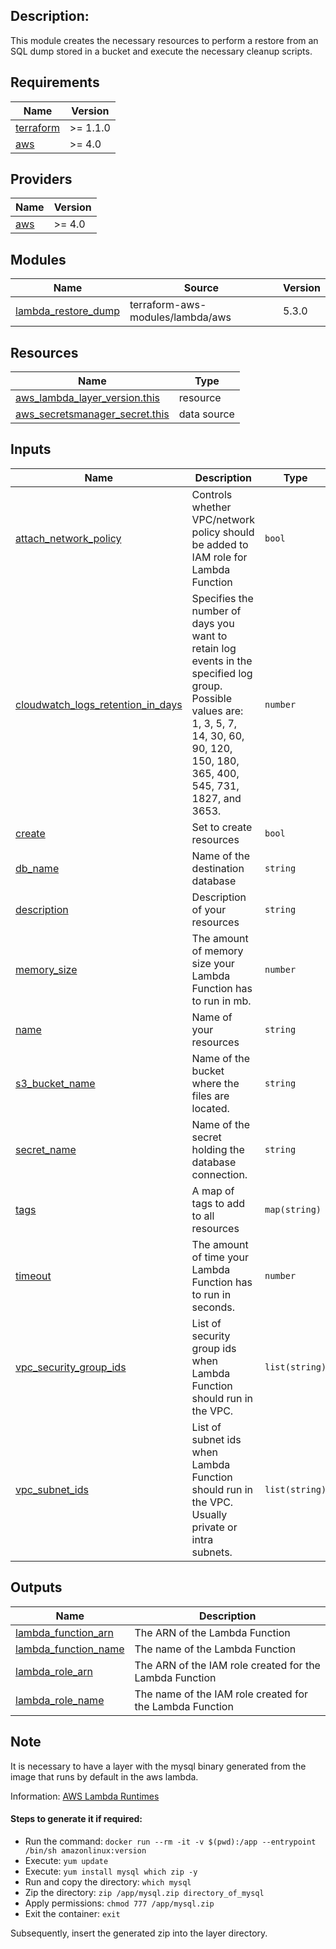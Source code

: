 ## Description:

This module creates the necessary resources to perform a restore from an SQL dump stored in a bucket and execute the necessary cleanup scripts.

## Requirements

| Name | Version |
|------|---------|
| <a name="requirement_terraform"></a> [terraform](#requirement\_terraform) | >= 1.1.0 |
| <a name="requirement_aws"></a> [aws](#requirement\_aws) | >= 4.0 |

## Providers

| Name | Version |
|------|---------|
| <a name="provider_aws"></a> [aws](#provider\_aws) | >= 4.0 |

## Modules

| Name | Source | Version |
|------|--------|---------|
| <a name="module_lambda_restore_dump"></a> [lambda\_restore\_dump](#module\_lambda\_restore\_dump) | terraform-aws-modules/lambda/aws | 5.3.0 |

## Resources

| Name | Type |
|------|------|
| [aws_lambda_layer_version.this](https://registry.terraform.io/providers/hashicorp/aws/latest/docs/resources/lambda_layer_version) | resource |
| [aws_secretsmanager_secret.this](https://registry.terraform.io/providers/hashicorp/aws/latest/docs/data-sources/secretsmanager_secret) | data source |

## Inputs

| Name | Description | Type | Default | Required |
|------|-------------|------|---------|:--------:|
| <a name="input_attach_network_policy"></a> [attach\_network\_policy](#input\_attach\_network\_policy) | Controls whether VPC/network policy should be added to IAM role for Lambda Function | `bool` | `false` | no |
| <a name="input_cloudwatch_logs_retention_in_days"></a> [cloudwatch\_logs\_retention\_in\_days](#input\_cloudwatch\_logs\_retention\_in\_days) | Specifies the number of days you want to retain log events in the specified log group. Possible values are: 1, 3, 5, 7, 14, 30, 60, 90, 120, 150, 180, 365, 400, 545, 731, 1827, and 3653. | `number` | `14` | no |
| <a name="input_create"></a> [create](#input\_create) | Set to create resources | `bool` | `true` | no |
| <a name="input_db_name"></a> [db\_name](#input\_db\_name) | Name of the destination database | `string` | `""` | no |
| <a name="input_description"></a> [description](#input\_description) | Description of your resources | `string` | `""` | no |
| <a name="input_memory_size"></a> [memory\_size](#input\_memory\_size) | The amount of memory size your Lambda Function has to run in mb. | `number` | `256` | no |
| <a name="input_name"></a> [name](#input\_name) | Name of your resources | `string` | `""` | no |
| <a name="input_s3_bucket_name"></a> [s3\_bucket\_name](#input\_s3\_bucket\_name) | Name of the bucket where the files are located. | `string` | `""` | no |
| <a name="input_secret_name"></a> [secret\_name](#input\_secret\_name) | Name of the secret holding the database connection. | `string` | `""` | no |
| <a name="input_tags"></a> [tags](#input\_tags) | A map of tags to add to all resources | `map(string)` | `{}` | no |
| <a name="input_timeout"></a> [timeout](#input\_timeout) | The amount of time your Lambda Function has to run in seconds. | `number` | `300` | no |
| <a name="input_vpc_security_group_ids"></a> [vpc\_security\_group\_ids](#input\_vpc\_security\_group\_ids) | List of security group ids when Lambda Function should run in the VPC. | `list(string)` | `null` | no |
| <a name="input_vpc_subnet_ids"></a> [vpc\_subnet\_ids](#input\_vpc\_subnet\_ids) | List of subnet ids when Lambda Function should run in the VPC. Usually private or intra subnets. | `list(string)` | `null` | no |

## Outputs

| Name | Description |
|------|-------------|
| <a name="output_lambda_function_arn"></a> [lambda\_function\_arn](#output\_lambda\_function\_arn) | The ARN of the Lambda Function |
| <a name="output_lambda_function_name"></a> [lambda\_function\_name](#output\_lambda\_function\_name) | The name of the Lambda Function |
| <a name="output_lambda_role_arn"></a> [lambda\_role\_arn](#output\_lambda\_role\_arn) | The ARN of the IAM role created for the Lambda Function |
| <a name="output_lambda_role_name"></a> [lambda\_role\_name](#output\_lambda\_role\_name) | The name of the IAM role created for the Lambda Function |

## Note

It is necessary to have a layer with the mysql binary generated from the image that runs by default in the aws lambda.

Information: [AWS Lambda Runtimes](https://docs.aws.amazon.com/lambda/latest/dg/lambda-runtimes.html)

#### Steps to generate it if required:
- Run the command: `docker run --rm -it -v $(pwd):/app --entrypoint /bin/sh amazonlinux:version`
- Execute: `yum update`
- Execute: `yum install mysql which zip -y`
- Run and copy the directory: `which mysql`
- Zip the directory: `zip /app/mysql.zip directory_of_mysql`
- Apply permissions: `chmod 777 /app/mysql.zip`
- Exit the container: `exit`

Subsequently, insert the generated zip into the layer directory.